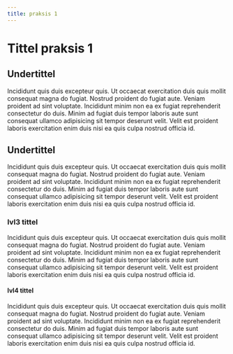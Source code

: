 ```yaml
---
title: praksis 1
---
```


# Tittel praksis 1

## Undertittel

Incididunt quis duis excepteur quis. Ut occaecat exercitation duis quis mollit consequat magna do fugiat. Nostrud proident do fugiat aute. Veniam proident ad sint voluptate. Incididunt minim non ea ex fugiat reprehenderit consectetur do duis. Minim ad fugiat duis tempor laboris aute sunt consequat ullamco adipisicing sit tempor deserunt velit. Velit est proident laboris exercitation enim duis nisi ea quis culpa nostrud officia id.


## Undertittel

Incididunt quis duis excepteur quis. Ut occaecat exercitation duis quis mollit consequat magna do fugiat. Nostrud proident do fugiat aute. Veniam proident ad sint voluptate. Incididunt minim non ea ex fugiat reprehenderit consectetur do duis. Minim ad fugiat duis tempor laboris aute sunt consequat ullamco adipisicing sit tempor deserunt velit. Velit est proident laboris exercitation enim duis nisi ea quis culpa nostrud officia id.


### lvl3 tittel

Incididunt quis duis excepteur quis. Ut occaecat exercitation duis quis mollit consequat magna do fugiat. Nostrud proident do fugiat aute. Veniam proident ad sint voluptate. Incididunt minim non ea ex fugiat reprehenderit consectetur do duis. Minim ad fugiat duis tempor laboris aute sunt consequat ullamco adipisicing sit tempor deserunt velit. Velit est proident laboris exercitation enim duis nisi ea quis culpa nostrud officia id.


#### lvl4 tittel

Incididunt quis duis excepteur quis. Ut occaecat exercitation duis quis mollit consequat magna do fugiat. Nostrud proident do fugiat aute. Veniam proident ad sint voluptate. Incididunt minim non ea ex fugiat reprehenderit consectetur do duis. Minim ad fugiat duis tempor laboris aute sunt consequat ullamco adipisicing sit tempor deserunt velit. Velit est proident laboris exercitation enim duis nisi ea quis culpa nostrud officia id.
